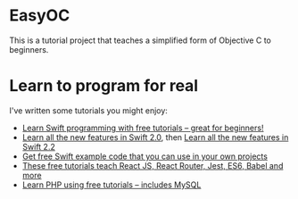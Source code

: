 # EasyOC

This is a tutorial project that teaches a simplified form of Objective C to beginners.

# Learn to program for real

I've written some tutorials you might enjoy:

- [Learn Swift programming with free tutorials – great for beginners!](https://www.hackingwithswift.com)
- [Learn all the new features in Swift 2.0](https://www.hackingwithswift.com/swift2), then [Learn all the new features in Swift 2.2](https://www.hackingwithswift.com/swift2-2)
- [Get free Swift example code that you can use in your own projects](https://www.hackingwithswift.com/example-code)
- [These free tutorials teach React JS, React Router, Jest, ES6, Babel and more](http://www.hackingwithreact.com)
- [Learn PHP using free tutorials – includes MySQL](http://www.hackingwithphp.com)
